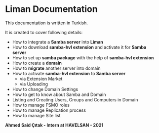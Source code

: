 # Liman Documentation
This documentation is written in Turkish.

It is created to cover following details:
- How to integrate a **Samba server** into **Liman**
- How to download **samba-hvl extension** and activate it for **Samba server**
- How to set up **samba package** with the help of **samba-hvl extension**
- How to create a **domain**
- How to **migrate** another server into domain
- How to activate **samba-hvl extension** to **Samba server**
  - via Extension Market
  - via Uploading
- How to change Domain Settings
- How to get to know about Samba and Domain
- Listing and Creating Users, Groups and Computers in Domain
- How to manage FSMO roles
- How to manage Replication process
- How to manage Site list

**Ahmed Said Çıtak - Intern at HAVELSAN - 2021**
